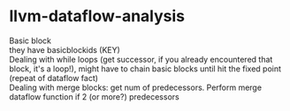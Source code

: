 # llvm-dataflow-analysis
Basic block  
they have basicblockids (KEY)  
Dealing with while loops (get successor, if you already encountered that block, it's a loop!), might have to chain basic blocks until hit the fixed point (repeat of dataflow fact)  
Dealing with merge blocks: get num of predecessors. Perform merge dataflow function if 2 (or more?) predecessors
